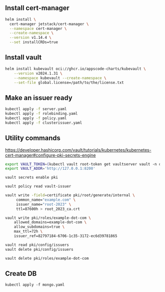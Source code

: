 
## Install cert-manager
```bash
helm install \
  cert-manager jetstack/cert-manager \
  --namespace cert-manager \
  --create-namespace \
  --version v1.14.4 \
  --set installCRDs=true
```

## Install vault
```bash
helm install kubevault oci://ghcr.io/appscode-charts/kubevault \
    --version v2024.1.31 \
    --namespace kubevault --create-namespace \
    --set-file global.license=/path/to/the/license.txt
```

## Make an issuer ready

```bash
kubectl apply -f server.yaml
kubectl apply -f rolebinding.yaml
kubectl apply -f policy.yaml
kubectl apply -f clusterissuer.yaml
```

## Utility commands

https://developer.hashicorp.com/vault/tutorials/kubernetes/kubernetes-cert-manager#configure-pki-secrets-engine

```bash
export VAULT_TOKEN=(kubectl vault root-token get vaultserver vault -n demo --value-only)
export VAULT_ADDR='http://127.0.0.1:8200'
```

```bash
vault secrets enable pki
```

```bash
vault policy read vault-issuer
```

```bash
vault write -field=certificate pki/root/generate/internal \
     common_name="example.com" \
     issuer_name="root-2023" \
     ttl=87600h > root_2023_ca.crt
```

```bash
vault write pki/roles/example-dot-com \
    allowed_domains=example-dot-com \
    allow_subdomains=true \
    max_ttl=72h \
    issuer_ref=82797184-6706-1c35-3172-ec6d39781865
```

```bash
vault read pki/config/issuers
vault delete pki/config/issuers
```

```bash
vault delete pki/roles/example-dot-com
```

## Create DB
`kubectl apply -f mongo.yaml`